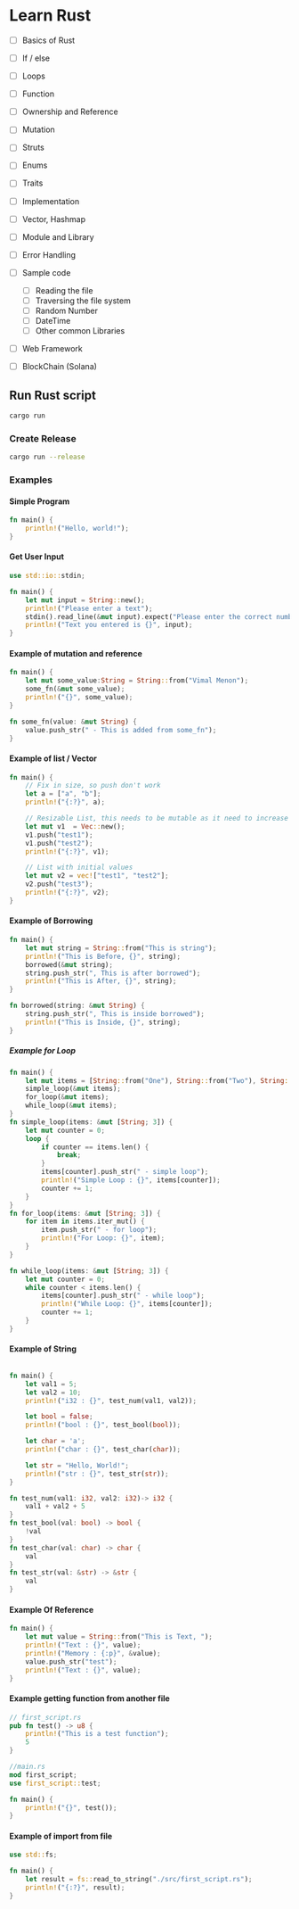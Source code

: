 # Learn Rust

- [ ] Basics of Rust
- [ ] If / else 
- [ ] Loops
- [ ] Function
- [ ] Ownership and Reference
- [ ] Mutation
- [ ] Struts
- [ ] Enums
- [ ] Traits
- [ ] Implementation
- [ ] Vector, Hashmap
- [ ] Module and Library
- [ ] Error Handling
- [ ] Sample code
    - [ ] Reading the file
    - [ ] Traversing the file system
    - [ ] Random Number
    - [ ] DateTime
    - [ ] Other common Libraries
- [ ] Web Framework
- [ ] BlockChain (Solana)


## Run Rust script
```sh
cargo run
```

### Create Release
```sh
cargo run --release
```

### Examples

#### Simple Program
```rs
fn main() {
    println!("Hello, world!");   
}
```

#### Get User Input
```rs
use std::io::stdin;

fn main() {
    let mut input = String::new();
    println!("Please enter a text");
    stdin().read_line(&mut input).expect("Please enter the correct number");
    println!("Text you entered is {}", input);
}
```
#### Example of mutation and reference
```rs
fn main() {
    let mut some_value:String = String::from("Vimal Menon");
    some_fn(&mut some_value);
    println!("{}", some_value);
}

fn some_fn(value: &mut String) {
    value.push_str(" - This is added from some_fn");
}
```
#### Example of list / Vector
```rs
fn main() {
    // Fix in size, so push don't work
    let a = ["a", "b"];
    println!("{:?}", a);

    // Resizable List, this needs to be mutable as it need to increase in size.
    let mut v1  = Vec::new();
    v1.push("test1");
    v1.push("test2");
    println!("{:?}", v1);

    // List with initial values
    let mut v2 = vec!["test1", "test2"];
    v2.push("test3");
    println!("{:?}", v2);
}
```
#### Example of Borrowing
```rs
fn main() {
    let mut string = String::from("This is string");
    println!("This is Before, {}", string);
    borrowed(&mut string);
    string.push_str(", This is after borrowed");
    println!("This is After, {}", string);
}

fn borrowed(string: &mut String) {
    string.push_str(", This is inside borrowed");
    println!("This is Inside, {}", string);
}
```
##### Example for Loop
```rs
fn main() {
    let mut items = [String::from("One"), String::from("Two"), String::from("Three")];
    simple_loop(&mut items);
    for_loop(&mut items);
    while_loop(&mut items);
}
fn simple_loop(items: &mut [String; 3]) {
    let mut counter = 0;
    loop {
        if counter == items.len() {
            break;
        }
        items[counter].push_str(" - simple loop");
        println!("Simple Loop : {}", items[counter]);
        counter += 1;
    }
}
fn for_loop(items: &mut [String; 3]) {
    for item in items.iter_mut() {
        item.push_str(" - for loop");
        println!("For Loop: {}", item);
    }
}

fn while_loop(items: &mut [String; 3]) {
    let mut counter = 0;
    while counter < items.len() {
        items[counter].push_str(" - while loop");
        println!("While Loop: {}", items[counter]);
        counter += 1;
    }
}
```

#### Example of String
```rs

fn main() {
    let val1 = 5;
    let val2 = 10;
    println!("i32 : {}", test_num(val1, val2));

    let bool = false;
    println!("bool : {}", test_bool(bool));

    let char = 'a';
    println!("char : {}", test_char(char));

    let str = "Hello, World!";
    println!("str : {}", test_str(str));
}

fn test_num(val1: i32, val2: i32)-> i32 {
    val1 + val2 + 5
}
fn test_bool(val: bool) -> bool {
    !val
}
fn test_char(val: char) -> char {
    val
}
fn test_str(val: &str) -> &str {
    val
}
```

#### Example Of Reference
```rs
fn main() {
    let mut value = String::from("This is Text, ");
    println!("Text : {}", value);
    println!("Memory : {:p}", &value);
    value.push_str("test");
    println!("Text : {}", value);
}
```
#### Example getting function from another file
```rs
// first_script.rs
pub fn test() -> u8 {
    println!("This is a test function");
    5
}

//main.rs
mod first_script;
use first_script::test;

fn main() {
    println!("{}", test());
}
```

#### Example of import from file
```rs
use std::fs;

fn main() {
    let result = fs::read_to_string("./src/first_script.rs");
    println!("{:?}", result);
}
```